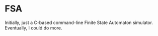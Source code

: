 # FSA
Initially, just a C-based command-line Finite State Automaton simulator. Eventually, I could do more.
